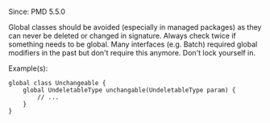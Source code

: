 Since: PMD 5.5.0

Global classes should be avoided (especially in managed packages) as they can never be deleted or changed in signature. Always check twice if something needs to be global.
Many interfaces (e.g. Batch) required global modifiers in the past but don't require this anymore. Don't lock yourself in.

Example(s):
```
global class Unchangeable {
	global UndeletableType unchangable(UndeletableType param) {
		// ...
	}
}
```
